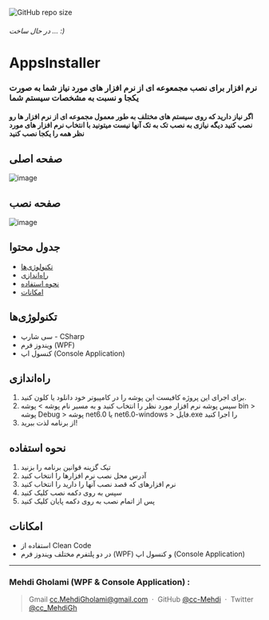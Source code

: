 ![GitHub repo size](https://img.shields.io/github/repo-size/cc-Mehdi/AppsInstaller)
###### *در حال ساخت ... :)*

# AppsInstaller

### نرم افزار برای نصب مجمعوعه ای از نرم افزار های مورد نیاز شما به صورت یکجا و نسبت به مشخصات سیستم شما
#### اگر نیاز دارید که روی سیستم های مختلف به طور معمول مجموعه ای از نرم افزار ها رو نصب کنید دیگه نیازی به نصب تک به تک آنها نیست میتونید با انتخاب نرم افزار های مورد نظر همه را یکجا نصب کنید

## صفحه اصلی
![image](https://github.com/cc-Mehdi/AppsInstaller/assets/57840939/4bd1d1c4-592c-4f0b-bc3e-ee6cab6b4205)


 ## صفحه نصب
![image](https://github.com/cc-Mehdi/AppsInstaller/assets/57840939/42ad5e48-3019-4fa7-a3a9-d2305e03b230)



## جدول محتوا
* [تکنولوژی‌ها](#تکنولوژیها)
* [راه‌اندازی](#راهاندازی)
* [نحوه استفاده](#نحوه-استفاده)
* [امکانات](#امکانات)

## تکنولوژی‌ها
* سی شارپ - CSharp
* ویندوز فرم (WPF)
* کنسول اپ (Console Application)

## راه‌اندازی
1. برای اجرای این پروژه کافیست این پوشه را در کامپیوتر خود دانلود یا کلون کنید. 
2. سپس پوشه نرم افزار مورد نظر را انتخاب کنید و به مسیر نام پوشه > پوشه bin > پوشه Debug > پوشه net6.0 یا net6.0-windows > فایل.exe را اجرا کنید
4. از برنامه لذت ببرید!

## نحوه استفاده
1. تیک گزینه قوانین برنامه را بزنید
2. آدرس محل نصب نرم افزارها را انتخاب کنید
3. نرم افزارهای که قصد نصب آنها را دارید را انتخاب کنید
4. سپس به روی دکمه نصب کلیک کنید
5. پس از اتمام نصب به روی دکمه پایان کلیک کنید

## امکانات
* استفاده از Clean Code
* در دو پلتفرم مختلف ویندوز فرم (WPF) و کنسول اپ (Console Application)



---
### Mehdi Gholami (WPF & Console Application) : 
> Gmail [cc.MehdiGholami@gmail.com](cc.MehdiGholami@gmail.com) &nbsp;&middot;&nbsp;
> GitHub [@cc-Mehdi](https://github.com/cc-Mehdi) &nbsp;&middot;&nbsp;
> Twitter [@cc_MehdiGh](https://twitter.com/cc_mehdigh)

